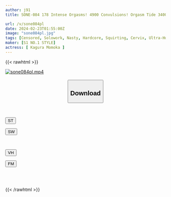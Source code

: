 ```yaml
---
author: j91
title: SONE-084 178 Intense Orgasms! 4900 Convulsions! Orgasm Tide 3400cc! Amazing Unbalanced Body With Kcup X Constriction Eros Awakening Large / Convulsions / Convulsions Special Momoka Kagura

url: /v/sone084pl
date: 2024-02-23T01:55:00Z
image: "sone084pl.jpg"
tags: [Censored, Solowork, Nasty, Hardcore, Squirting, Cervix, Ultra-Huge Tits, Acme · Orgasm	]
maker: [S1 NO.1 STYLE]
actress: [ Kagura Momoka ]
---
```



{{< rawhtml >}}

<div class="video" data-videoid="kb10bMDVDzTOobD">
    <a href="javascript:;">
        <img src="/v/sone084pl/sone084pl.jpg" width="WIDTH" height="HEIGHT" alt="sone084pl.mp4" loading="lazy">
    </a>
</div>

<script type="text/javascript" src="https://j91.asia/asset/on-demand-st.js"></script>

<br>
  <link rel="stylesheet" href="https://j91.asia/asset/bs5.css">
  
  <center>
  <button class="btn btn-primary" type="button" data-bs-toggle="collapse" data-bs-target=".multi-collapse" aria-expanded="false" aria-controls="multiCollapseExample1 multiCollapseExample2"><h2>Download</h2></button></center>
</p>
<div class="row">
  <div class="col">
    <div class="collapse multi-collapse" id="multiCollapseExample1">
      <div class="card card-body">
	      	      <br>
<div class="buttons">  
<p><a href="https://streamtape.to/v/kb10bMDVDzTOobD" target="_blank"><button class="btn-hover color-3"><i class="fa fa-download"></i> ST</button></a></p>
<p><a href="https://cdnwish.com/d8t5refqv15z" target="_blank"><button class="btn-hover color-2"><i class="fa fa-download"></i> SW</button></a></p></div>
    </div>
  </div>
</div>
  <div class="col">
    <div class="collapse multi-collapse" id="multiCollapseExample2">
      <div class="card card-body">
	      <br>
<div class="buttons">
<p><a href="javascript:;"><button class="btn-hover color-9"><i class="fa fa-download"></i> VH</button></a></p>
<p><a href="javascript:;"><button class="btn-hover color-8"><i class="fa fa-download"></i> FM</button></a></p></div>
<br><br>
      </div>
    </div>
  </div>
</div>

{{< /rawhtml >}}